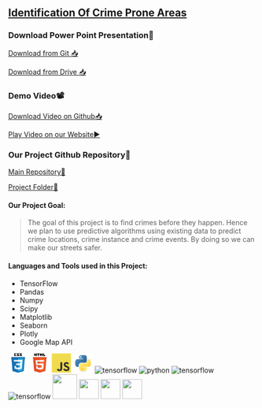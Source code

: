 ## [Identification Of Crime Prone Areas](https://team-prorillons.github.io/)

### Download Power Point Presentation📜
[Download from Git 📥]() 

[Download from Drive 📥]()

### Demo Video📽️
[Download Video on Github📥]()

[Play Video on our Website▶️]()

### Our Project Github Repository📂 
[Main Repository📁]()

[Project Folder📁]() 

#### Our Project Goal:
> The goal of this project is to find crimes before they happen. 
> Hence we plan to use predictive algorithms using existing data to predict crime locations, crime instance and crime events. 
> By doing so we can make our streets safer.

#### Languages and Tools used in this Project:
- TensorFlow 
- Pandas
- Numpy
- Scipy
- Matplotlib
- Seaborn
- Plotly
- Google Map API
<p>
    <img src="https://raw.githubusercontent.com/devicons/devicon/master/icons/css3/css3-original-wordmark.svg" alt="css3" width="40" height="40"/>
    <img src="https://raw.githubusercontent.com/devicons/devicon/master/icons/html5/html5-original-wordmark.svg" alt="html5" width="40" height="40"/> 
    <img src="https://raw.githubusercontent.com/devicons/devicon/master/icons/javascript/javascript-original.svg" 
         alt="javascript" width="40" height="40"/> 
    <img src="https://raw.githubusercontent.com/devicons/devicon/master/icons/python/python-original.svg"
         alt="python" width="40" height="40"/> 
    <img src="https://www.vectorlogo.zone/logos/tensorflow/tensorflow-icon.svg" alt="tensorflow" width="40" height="40"/> 
    <img src="https://user-images.githubusercontent.com/50221806/86498222-c4c12800-bd39-11ea-9709-160ad4ba63e1.png" alt="python" width="40" height="40"/> 
    <img src="https://cdn-images-1.medium.com/max/200/1*4s68xZ7SUymwwDBn3V97hQ@2x.png" alt="tensorflow" width="40" height="40"/> 
    <img src="https://encrypted-tbn0.gstatic.com/images?q=tbn:ANd9GcTvAZBxXHySo1tqwdtCgyzVFDbqwpK3SxFXTVYqavb1uTGjOStZjdWdNG4&amp;s=10"  alt="tensorflow" width="40" height="40"/>
 <img src="https://miro.medium.com/max/629/1*_HoMKjrWahRiI-JmwYW6zg.png" "alt="scikit learn logo"  width="50" height="50" >
 <img src="https://user-images.githubusercontent.com/315810/92161415-9e357100-edfe-11ea-917d-f9e33fd60741.png" "alt="seaborn"  width="40" height="40" > 
 <img src="https://static.javatpoint.com/tutorial/matplotlib/images/matplotlib-tutorial.png" "alt="matplotlib"  width="40" height="40" > 
 <img src="https://numfocus.org/wp-content/uploads/2016/07/pandas-logo-300.png" "alt="matplotlib"  width="40" height="40" > 
</p>
